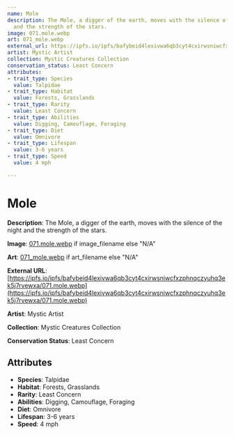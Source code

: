 ```yaml
---
name: Mole
description: The Mole, a digger of the earth, moves with the silence of the night
  and the strength of the stars.
image: 071.mole.webp
art: 071_mole.webp
external_url: https://ipfs.io/ipfs/bafybeid4lexivwa6qb3cyt4cxirwsniwcfxzphnqczyuhq3ek5j7rvewxa/071.mole.webp
artist: Mystic Artist
collection: Mystic Creatures Collection
conservation_status: Least Concern
attributes:
- trait_type: Species
  value: Talpidae
- trait_type: Habitat
  value: Forests, Grasslands
- trait_type: Rarity
  value: Least Concern
- trait_type: Abilities
  value: Digging, Camouflage, Foraging
- trait_type: Diet
  value: Omnivore
- trait_type: Lifespan
  value: 3-6 years
- trait_type: Speed
  value: 4 mph

---
```


# Mole

**Description**: The Mole, a digger of the earth, moves with the silence of the night and the strength of the stars.

**Image**: [071.mole.webp](./071.mole.webp) if image_filename else "N/A"

**Art**: [071_mole.webp](./071_mole.webp) if art_filename else "N/A"

**External URL**: [https://ipfs.io/ipfs/bafybeid4lexivwa6qb3cyt4cxirwsniwcfxzphnqczyuhq3ek5j7rvewxa/071.mole.webp](https://ipfs.io/ipfs/bafybeid4lexivwa6qb3cyt4cxirwsniwcfxzphnqczyuhq3ek5j7rvewxa/071.mole.webp)

**Artist**: Mystic Artist

**Collection**: Mystic Creatures Collection

**Conservation Status**: Least Concern

## Attributes
- **Species**: Talpidae
- **Habitat**: Forests, Grasslands
- **Rarity**: Least Concern
- **Abilities**: Digging, Camouflage, Foraging
- **Diet**: Omnivore
- **Lifespan**: 3-6 years
- **Speed**: 4 mph
